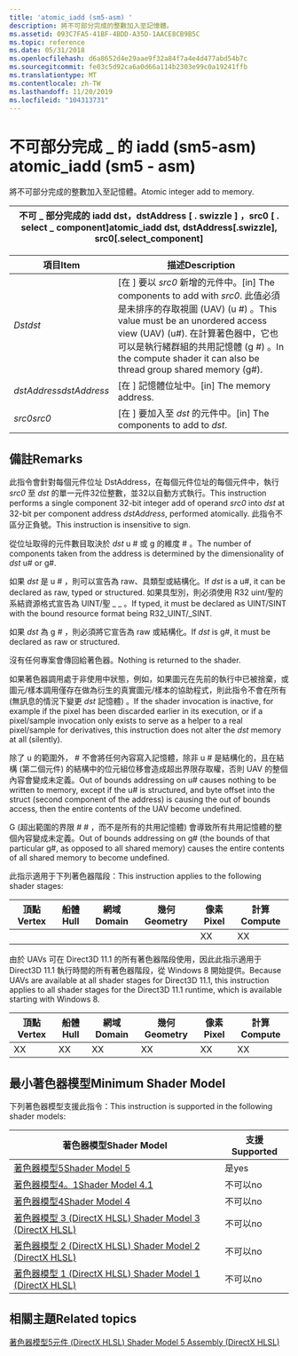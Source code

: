 ```yaml
---
title: 'atomic_iadd (sm5-asm) '
description: 將不可部分完成的整數加入至記憶體。
ms.assetid: 093C7FA5-41BF-4BDD-A35D-1AACE8CB9B5C
ms.topic: reference
ms.date: 05/31/2018
ms.openlocfilehash: d6a8652d4e29aae9f32a84f7a4e4d477abd54b7c
ms.sourcegitcommit: fe03c5d92ca6a0d66a114b2303e99c0a19241ffb
ms.translationtype: MT
ms.contentlocale: zh-TW
ms.lasthandoff: 11/20/2019
ms.locfileid: "104313731"
---
```

# <a name="atomic_iadd-sm5---asm"></a><span data-ttu-id="7b41c-103">不可部分完成 \_ 的 iadd (sm5-asm) </span><span class="sxs-lookup"><span data-stu-id="7b41c-103">atomic\_iadd (sm5 - asm)</span></span>

<span data-ttu-id="7b41c-104">將不可部分完成的整數加入至記憶體。</span><span class="sxs-lookup"><span data-stu-id="7b41c-104">Atomic integer add to memory.</span></span>



| <span data-ttu-id="7b41c-105">不可 \_ 部分完成的 iadd dst，dstAddress \[ . swizzle \] ，src0 \[ . select \_ component\]</span><span class="sxs-lookup"><span data-stu-id="7b41c-105">atomic\_iadd dst, dstAddress\[.swizzle\], src0\[.select\_component\]</span></span> |
|----------------------------------------------------------------------|



 



| <span data-ttu-id="7b41c-106">項目</span><span class="sxs-lookup"><span data-stu-id="7b41c-106">Item</span></span>                                                                                                           | <span data-ttu-id="7b41c-107">描述</span><span class="sxs-lookup"><span data-stu-id="7b41c-107">Description</span></span>                                                                                                                                                                           |
|----------------------------------------------------------------------------------------------------------------|---------------------------------------------------------------------------------------------------------------------------------------------------------------------------------------|
| <span data-ttu-id="7b41c-108"><span id="dst"></span><span id="DST"></span>*Dst*</span><span class="sxs-lookup"><span data-stu-id="7b41c-108"><span id="dst"></span><span id="DST"></span>*dst*</span></span><br/>                                                   | <span data-ttu-id="7b41c-109">\[在 \] 要以 *src0* 新增的元件中。</span><span class="sxs-lookup"><span data-stu-id="7b41c-109">\[in\] The components to add with *src0*.</span></span> <span data-ttu-id="7b41c-110">此值必須是未排序的存取視圖 (UAV)  (u \#) 。</span><span class="sxs-lookup"><span data-stu-id="7b41c-110">This value must be an unordered access view (UAV) (u\#).</span></span> <span data-ttu-id="7b41c-111">在計算著色器中，它也可以是執行緒群組的共用記憶體 (g \#) 。</span><span class="sxs-lookup"><span data-stu-id="7b41c-111">In the compute shader it can also be thread group shared memory (g\#).</span></span> <br/> |
| <span data-ttu-id="7b41c-112"><span id="dstAddress"></span><span id="dstaddress"></span><span id="DSTADDRESS"></span>*dstAddress*</span><span class="sxs-lookup"><span data-stu-id="7b41c-112"><span id="dstAddress"></span><span id="dstaddress"></span><span id="DSTADDRESS"></span>*dstAddress*</span></span><br/> | <span data-ttu-id="7b41c-113">\[在 \] 記憶體位址中。</span><span class="sxs-lookup"><span data-stu-id="7b41c-113">\[in\] The memory address.</span></span><br/>                                                                                                                                                 |
| <span data-ttu-id="7b41c-114"><span id="src0"></span><span id="SRC0"></span>*src0*</span><span class="sxs-lookup"><span data-stu-id="7b41c-114"><span id="src0"></span><span id="SRC0"></span>*src0*</span></span><br/>                                                | <span data-ttu-id="7b41c-115">\[在 \] 要加入至 *dst* 的元件中。</span><span class="sxs-lookup"><span data-stu-id="7b41c-115">\[in\] The components to add to *dst*.</span></span><br/>                                                                                                                                     |



 

## <a name="remarks"></a><span data-ttu-id="7b41c-116">備註</span><span class="sxs-lookup"><span data-stu-id="7b41c-116">Remarks</span></span>

<span data-ttu-id="7b41c-117">此指令會針對每個元件位址 DstAddress，在每個元件位址的每個元件中，執行 *src0* 至 *dst* 的單一元件32位整數，並32以自動方式執行。</span><span class="sxs-lookup"><span data-stu-id="7b41c-117">This instruction performs a single component 32-bit integer add of operand *src0* into *dst* at 32-bit per component address *dstAddress*, performed atomically.</span></span> <span data-ttu-id="7b41c-118">此指令不區分正負號。</span><span class="sxs-lookup"><span data-stu-id="7b41c-118">This instruction is insensitive to sign.</span></span>

<span data-ttu-id="7b41c-119">從位址取得的元件數目取決於 *dst* u \# 或 g 的維度 \# 。</span><span class="sxs-lookup"><span data-stu-id="7b41c-119">The number of components taken from the address is determined by the dimensionality of *dst* u\# or g\#.</span></span>

<span data-ttu-id="7b41c-120">如果 *dst* 是 u \# ，則可以宣告為 raw、具類型或結構化。</span><span class="sxs-lookup"><span data-stu-id="7b41c-120">If *dst* is a u\#, it can be declared as raw, typed or structured.</span></span> <span data-ttu-id="7b41c-121">如果具型別，則必須使用 R32 uint/聖的系結資源格式宣告為 UINT/聖 \_ \_ 。</span><span class="sxs-lookup"><span data-stu-id="7b41c-121">If typed, it must be declared as UINT/SINT with the bound resource format being R32\_UINT/\_SINT.</span></span>

<span data-ttu-id="7b41c-122">如果 *dst* 為 g \# ，則必須將它宣告為 raw 或結構化。</span><span class="sxs-lookup"><span data-stu-id="7b41c-122">If *dst* is g\#, it must be declared as raw or structured.</span></span>

<span data-ttu-id="7b41c-123">沒有任何專案會傳回給著色器。</span><span class="sxs-lookup"><span data-stu-id="7b41c-123">Nothing is returned to the shader.</span></span>

<span data-ttu-id="7b41c-124">如果著色器調用處于非使用中狀態，例如，如果圖元在先前的執行中已被捨棄，或圖元/樣本調用僅存在做為衍生的真實圖元/樣本的協助程式，則此指令不會在所有 (無訊息的情況下變更 *dst* 記憶體) 。</span><span class="sxs-lookup"><span data-stu-id="7b41c-124">If the shader invocation is inactive, for example if the pixel has been discarded earlier in its execution, or if a pixel/sample invocation only exists to serve as a helper to a real pixel/sample for derivatives, this instruction does not alter the *dst* memory at all (silently).</span></span>

<span data-ttu-id="7b41c-125">除了 u 的範圍外， \# 不會將任何內容寫入記憶體，除非 u \# 是結構化的，且在結構 (第二個元件) 的結構中的位元組位移會造成超出界限存取權，否則 UAV 的整個內容會變成未定義。</span><span class="sxs-lookup"><span data-stu-id="7b41c-125">Out of bounds addressing on u\# causes nothing to be written to memory, except if the u\# is structured, and byte offset into the struct (second component of the address) is causing the out of bounds access, then the entire contents of the UAV become undefined.</span></span>

<span data-ttu-id="7b41c-126">G (超出範圍的界限 \# \# ，而不是所有的共用記憶體) 會導致所有共用記憶體的整個內容變成未定義。</span><span class="sxs-lookup"><span data-stu-id="7b41c-126">Out of bounds addressing on g\# (the bounds of that particular g\#, as opposed to all shared memory) causes the entire contents of all shared memory to become undefined.</span></span>

<span data-ttu-id="7b41c-127">此指示適用于下列著色器階段：</span><span class="sxs-lookup"><span data-stu-id="7b41c-127">This instruction applies to the following shader stages:</span></span>



| <span data-ttu-id="7b41c-128">頂點</span><span class="sxs-lookup"><span data-stu-id="7b41c-128">Vertex</span></span> | <span data-ttu-id="7b41c-129">船體</span><span class="sxs-lookup"><span data-stu-id="7b41c-129">Hull</span></span> | <span data-ttu-id="7b41c-130">網域</span><span class="sxs-lookup"><span data-stu-id="7b41c-130">Domain</span></span> | <span data-ttu-id="7b41c-131">幾何</span><span class="sxs-lookup"><span data-stu-id="7b41c-131">Geometry</span></span> | <span data-ttu-id="7b41c-132">像素</span><span class="sxs-lookup"><span data-stu-id="7b41c-132">Pixel</span></span> | <span data-ttu-id="7b41c-133">計算</span><span class="sxs-lookup"><span data-stu-id="7b41c-133">Compute</span></span> |
|--------|------|--------|----------|-------|---------|
|        |      |        |          | <span data-ttu-id="7b41c-134">X</span><span class="sxs-lookup"><span data-stu-id="7b41c-134">X</span></span>     | <span data-ttu-id="7b41c-135">X</span><span class="sxs-lookup"><span data-stu-id="7b41c-135">X</span></span>       |



 

<span data-ttu-id="7b41c-136">由於 UAVs 可在 Direct3D 11.1 的所有著色器階段使用，因此此指示適用于 Direct3D 11.1 執行時間的所有著色器階段，從 Windows 8 開始提供。</span><span class="sxs-lookup"><span data-stu-id="7b41c-136">Because UAVs are available at all shader stages for Direct3D 11.1, this instruction applies to all shader stages for the Direct3D 11.1 runtime, which is available starting with Windows 8.</span></span>



| <span data-ttu-id="7b41c-137">頂點</span><span class="sxs-lookup"><span data-stu-id="7b41c-137">Vertex</span></span> | <span data-ttu-id="7b41c-138">船體</span><span class="sxs-lookup"><span data-stu-id="7b41c-138">Hull</span></span> | <span data-ttu-id="7b41c-139">網域</span><span class="sxs-lookup"><span data-stu-id="7b41c-139">Domain</span></span> | <span data-ttu-id="7b41c-140">幾何</span><span class="sxs-lookup"><span data-stu-id="7b41c-140">Geometry</span></span> | <span data-ttu-id="7b41c-141">像素</span><span class="sxs-lookup"><span data-stu-id="7b41c-141">Pixel</span></span> | <span data-ttu-id="7b41c-142">計算</span><span class="sxs-lookup"><span data-stu-id="7b41c-142">Compute</span></span> |
|--------|------|--------|----------|-------|---------|
| <span data-ttu-id="7b41c-143">X</span><span class="sxs-lookup"><span data-stu-id="7b41c-143">X</span></span>      | <span data-ttu-id="7b41c-144">X</span><span class="sxs-lookup"><span data-stu-id="7b41c-144">X</span></span>    | <span data-ttu-id="7b41c-145">X</span><span class="sxs-lookup"><span data-stu-id="7b41c-145">X</span></span>      | <span data-ttu-id="7b41c-146">X</span><span class="sxs-lookup"><span data-stu-id="7b41c-146">X</span></span>        | <span data-ttu-id="7b41c-147">X</span><span class="sxs-lookup"><span data-stu-id="7b41c-147">X</span></span>     | <span data-ttu-id="7b41c-148">X</span><span class="sxs-lookup"><span data-stu-id="7b41c-148">X</span></span>       |



 

## <a name="minimum-shader-model"></a><span data-ttu-id="7b41c-149">最小著色器模型</span><span class="sxs-lookup"><span data-stu-id="7b41c-149">Minimum Shader Model</span></span>

<span data-ttu-id="7b41c-150">下列著色器模型支援此指令：</span><span class="sxs-lookup"><span data-stu-id="7b41c-150">This instruction is supported in the following shader models:</span></span>



| <span data-ttu-id="7b41c-151">著色器模型</span><span class="sxs-lookup"><span data-stu-id="7b41c-151">Shader Model</span></span>                                              | <span data-ttu-id="7b41c-152">支援</span><span class="sxs-lookup"><span data-stu-id="7b41c-152">Supported</span></span> |
|-----------------------------------------------------------|-----------|
| [<span data-ttu-id="7b41c-153">著色器模型5</span><span class="sxs-lookup"><span data-stu-id="7b41c-153">Shader Model 5</span></span>](d3d11-graphics-reference-sm5.md)        | <span data-ttu-id="7b41c-154">是</span><span class="sxs-lookup"><span data-stu-id="7b41c-154">yes</span></span>       |
| [<span data-ttu-id="7b41c-155">著色器模型4。1</span><span class="sxs-lookup"><span data-stu-id="7b41c-155">Shader Model 4.1</span></span>](dx-graphics-hlsl-sm4.md)              | <span data-ttu-id="7b41c-156">不可以</span><span class="sxs-lookup"><span data-stu-id="7b41c-156">no</span></span>        |
| [<span data-ttu-id="7b41c-157">著色器模型4</span><span class="sxs-lookup"><span data-stu-id="7b41c-157">Shader Model 4</span></span>](dx-graphics-hlsl-sm4.md)                | <span data-ttu-id="7b41c-158">不可以</span><span class="sxs-lookup"><span data-stu-id="7b41c-158">no</span></span>        |
| [<span data-ttu-id="7b41c-159">著色器模型 3 (DirectX HLSL) </span><span class="sxs-lookup"><span data-stu-id="7b41c-159">Shader Model 3 (DirectX HLSL)</span></span>](dx-graphics-hlsl-sm3.md) | <span data-ttu-id="7b41c-160">不可以</span><span class="sxs-lookup"><span data-stu-id="7b41c-160">no</span></span>        |
| [<span data-ttu-id="7b41c-161">著色器模型 2 (DirectX HLSL) </span><span class="sxs-lookup"><span data-stu-id="7b41c-161">Shader Model 2 (DirectX HLSL)</span></span>](dx-graphics-hlsl-sm2.md) | <span data-ttu-id="7b41c-162">不可以</span><span class="sxs-lookup"><span data-stu-id="7b41c-162">no</span></span>        |
| [<span data-ttu-id="7b41c-163">著色器模型 1 (DirectX HLSL) </span><span class="sxs-lookup"><span data-stu-id="7b41c-163">Shader Model 1 (DirectX HLSL)</span></span>](dx-graphics-hlsl-sm1.md) | <span data-ttu-id="7b41c-164">不可以</span><span class="sxs-lookup"><span data-stu-id="7b41c-164">no</span></span>        |



 

## <a name="related-topics"></a><span data-ttu-id="7b41c-165">相關主題</span><span class="sxs-lookup"><span data-stu-id="7b41c-165">Related topics</span></span>

<dl> <dt>

[<span data-ttu-id="7b41c-166">著色器模型5元件 (DirectX HLSL) </span><span class="sxs-lookup"><span data-stu-id="7b41c-166">Shader Model 5 Assembly (DirectX HLSL)</span></span>](shader-model-5-assembly--directx-hlsl-.md)
</dt> </dl>

 

 






